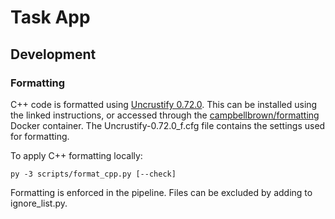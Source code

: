 # Task App

## Development

### Formatting

C++ code is formatted using [Uncrustify 0.72.0](https://github.com/uncrustify/uncrustify). This can be installed using the linked instructions, or accessed through the [campbellbrown/formatting](https://hub.docker.com/r/campbellbrown/formatting) Docker container. The Uncrustify-0.72.0_f.cfg file contains the settings used for formatting.

To apply C++ formatting locally:

```console
py -3 scripts/format_cpp.py [--check]
```

Formatting is enforced in the pipeline. Files can be excluded by adding to ignore_list.py.
